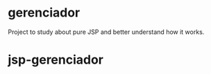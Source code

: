 # gerenciador
Project to study about pure JSP and better understand how it works.
# jsp-gerenciador
